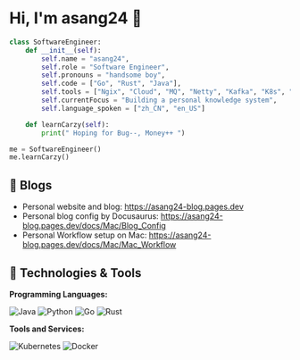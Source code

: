 # Hi, I'm asang24 👋


```python
class SoftwareEngineer:
    def __init__(self):
        self.name = "asang24",
        self.role = "Software Engineer",
        self.pronouns = "handsome boy",
        self.code = ["Go", "Rust", "Java"],
        self.tools = ["Ngix", "Cloud", "MQ", "Netty", "Kafka", "K8s", "Docker"],
        self.currentFocus = "Building a personal knowledge system",
        self.language_spoken = ["zh_CN", "en_US"]

    def learnCarzy(self):
        print(" Hoping for Bug--, Money++ ")

me = SoftwareEngineer()
me.learnCarzy()
```

<!-- 
```go
type SoftwareEngineer struct {
    Asang24
}
func main(){
    var self = SoftwareEngineer{
        Asang24{
            Name:  "asang24",
            Role: "Software Engineer",
            Pronouns: "handsome boy",
            Code: ["Go", "Rust", "Java"],
            Tools: ["Ngix", "Cloud", "MQ", "Netty", "Kafka", "K8s", "Docker"],
            CurrentFocus: "Building a personal knowledge system",
            Language_spoken:  ["zh_CN", "en_US"]
        },
    }
    self.learnCarzy()
    fmt.Println(" Hoping for Bug--, Money++ ")
}
```
-->

## 📝 Blogs

- Personal website and blog: https://asang24-blog.pages.dev
- Personal blog config by Docusaurus: https://asang24-blog.pages.dev/docs/Mac/Blog_Config
- Personal Workflow setup on Mac: https://asang24-blog.pages.dev/docs/Mac/Mac_Workflow
  

## 🔧 Technologies & Tools

**Programming Languages:**

![Java](https://img.shields.io/badge/Code-Java-informational?style=flat&logo=java&logoColor=white&color=6aa6f8)
![Python](https://img.shields.io/badge/Code-Python-informational?style=flat&logo=python&logoColor=white&color=6aa6f8)
![Go](https://img.shields.io/badge/Code-Go-informational?style=flat&logo=go&logoColor=white&color=6aa6f8)
![Rust](https://img.shields.io/badge/Code-Rust-informational?style=flat&logo=rust&logoColor=white&color=6aa6f8)

**Tools and Services:**

![Kubernetes](https://img.shields.io/badge/Tools-Kubernetes-informational?style=flat&logo=kubernetes&logoColor=white&color=6aa6f8)
![Docker](https://img.shields.io/badge/Tools-Docker-informational?style=flat&logo=docker&logoColor=white&color=6aa6f8)
  
